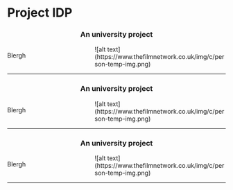 # Project IDP
<div class="blogPost">
  <h3 style="text-align:center;">An university project</h3>
  <p style="float:left; width:40%;">Blergh<p>
  ![alt text](https://www.thefilmnetwork.co.uk/img/c/person-temp-img.png)
</div>
<hr>
<div class="blogPost">
  <h3 style="text-align:center;">An university project</h3>
  <p style="float:left; width:40%;">Blergh<p>
  ![alt text](https://www.thefilmnetwork.co.uk/img/c/person-temp-img.png)
</div>
<hr>
<div class="blogPost">
  <h3 style="text-align:center;">An university project</h3>
  <p style="float:left; width:40%;">Blergh<p>
  ![alt text](https://www.thefilmnetwork.co.uk/img/c/person-temp-img.png)
</div>
<hr>
